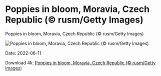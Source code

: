 # Poppies in bloom, Moravia, Czech Republic (© rusm/Getty Images)

Poppies in bloom, Moravia, Czech Republic (© rusm/Getty Images)

![Poppies in bloom, Moravia, Czech Republic (© rusm/Getty Images)](https://bing.com/th?id=OHR.CRPoppies_EN-US7563691816_UHD.jpg&w=1024&h=576)

Date: 2022-06-11

Download 4k: [Poppies in bloom, Moravia, Czech Republic (© rusm/Getty Images)](https://bing.com/th?id=OHR.CRPoppies_EN-US7563691816_UHD.jpg)

